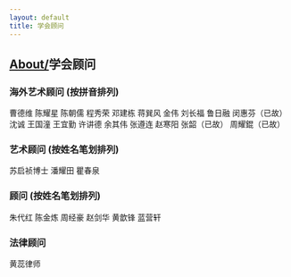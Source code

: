 ```yaml
---
layout: default
title: 学会顾问
---
```

## [About/](/about)学会顾问

### 海外艺术顾问 (按拼音排列)

曹德维    陈耀星    陈朝儒
程秀荣 邓建栋 蒋巽风 金伟
刘长福 鲁日融 闵惠芬（已故）
沈诚 王国潼 王宜勤
许讲德 余其伟 张遵连 赵寒阳
张韶（已故） 周耀錕（已故）

### 艺术顾问 (按姓名笔划排列)

苏启祯博士 潘耀田 瞿春泉

### 顾问 (按姓名笔划排列)

朱代红 陈金炼 周经豪 赵剑华 黄歆锋 蓝营轩

### 法律顾问

黄蕊律师
